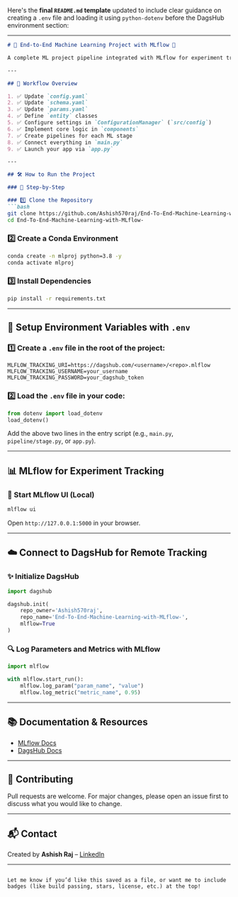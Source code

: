 Here's the **final `README.md` template** updated to include clear guidance on creating a `.env` file and loading it using `python-dotenv` before the DagsHub environment section:

---

````markdown
# 🧠 End-to-End Machine Learning Project with MLflow 🚀

A complete ML project pipeline integrated with MLflow for experiment tracking and model registry. Deployed locally and remotely via DagsHub.

---

## 📌 Workflow Overview

1. ✅ Update `config.yaml`
2. ✅ Update `schema.yaml`
3. ✅ Update `params.yaml`
4. ✅ Define `entity` classes
5. ✅ Configure settings in `ConfigurationManager` (`src/config`)
6. ✅ Implement core logic in `components`
7. ✅ Create pipelines for each ML stage
8. ✅ Connect everything in `main.py`
9. ✅ Launch your app via `app.py`

---

## 🛠️ How to Run the Project

### 🔁 Step-by-Step

### 1️⃣ Clone the Repository
```bash
git clone https://github.com/Ashish570raj/End-To-End-Machine-Learning-with-MLflow-
cd End-To-End-Machine-Learning-with-MLflow-
````

### 2️⃣ Create a Conda Environment

```bash
conda create -n mlproj python=3.8 -y
conda activate mlproj
```

### 3️⃣ Install Dependencies

```bash
pip install -r requirements.txt
```

---

## 🔐 Setup Environment Variables with `.env`

### 1️⃣ Create a `.env` file in the root of the project:

```env
MLFLOW_TRACKING_URI=https://dagshub.com/<username>/<repo>.mlflow
MLFLOW_TRACKING_USERNAME=your_username
MLFLOW_TRACKING_PASSWORD=your_dagshub_token
```

### 2️⃣ Load the `.env` file in your code:

```python
from dotenv import load_dotenv
load_dotenv()
```

Add the above two lines in the entry script (e.g., `main.py`, `pipeline/stage.py`, or `app.py`).

---

## 📊 MLflow for Experiment Tracking

### 🧪 Start MLflow UI (Local)

```bash
mlflow ui
```

Open `http://127.0.0.1:5000` in your browser.

---

## ☁️ Connect to DagsHub for Remote Tracking

### ✨ Initialize DagsHub

```python
import dagshub

dagshub.init(
    repo_owner='Ashish570raj',
    repo_name='End-To-End-Machine-Learning-with-MLflow-',
    mlflow=True
)
```

### 🔍 Log Parameters and Metrics with MLflow

```python
import mlflow

with mlflow.start_run():
    mlflow.log_param("param_name", "value")
    mlflow.log_metric("metric_name", 0.95)
```

---

## 📚 Documentation & Resources

* [MLflow Docs](https://mlflow.org/docs/latest/index.html)
* [DagsHub Docs](https://dagshub.com/docs/)

---

## 🤝 Contributing

Pull requests are welcome. For major changes, please open an issue first to discuss what you would like to change.

---

## 📬 Contact

Created by **Ashish Raj** – [LinkedIn](https://linkedin.com/in/ashish570raj)

---

```

Let me know if you’d like this saved as a file, or want me to include badges (like build passing, stars, license, etc.) at the top!
```
